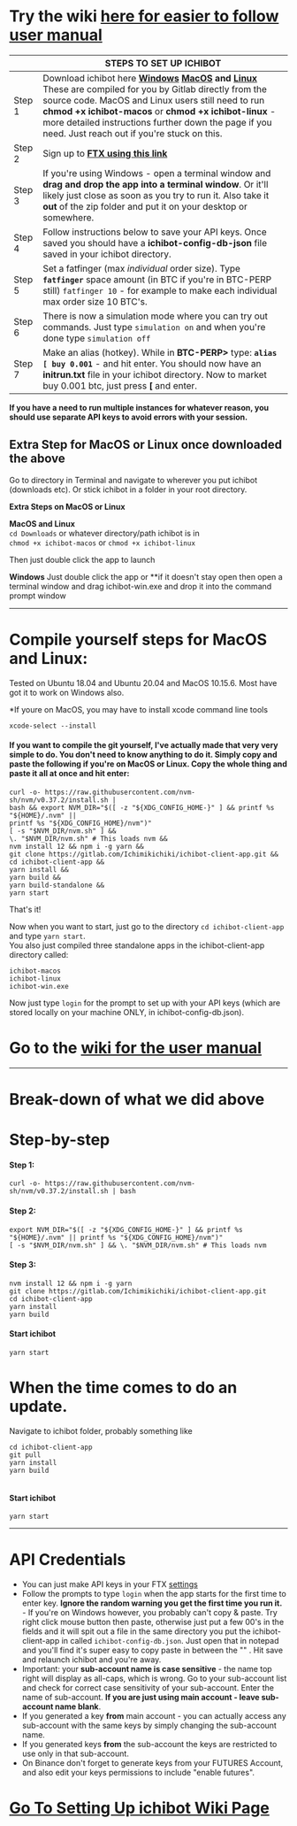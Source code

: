 # Try the wiki [here for easier to follow user manual](https://gitlab.com/Ichimikichiki/ichibot-client-app/-/wikis/home)

  
| | **STEPS TO SET UP ICHIBOT**      |    
| ------------- | ----------  |
| Step 1 | Download ichibot here **[Windows](https://gitlab.com/Ichimikichiki/ichibot-client-app/-/jobs/artifacts/master/download?job=build-windows) [MacOS](https://gitlab.com/Ichimikichiki/ichibot-client-app/-/jobs/artifacts/master/download?job=build-osx) and [Linux](https://gitlab.com/Ichimikichiki/ichibot-client-app/-/jobs/artifacts/master/download?job=build-linux)** These are compiled for you by Gitlab directly from the source code. MacOS and Linux users still need to run **chmod +x ichibot-macos** or **chmod +x ichibot-linux** - more detailed instructions further down the page if you need. Just reach out if you're stuck on this.  |
| Step 2 |  Sign up to **[FTX using this link](https://ftx.com/#a=ichi)**  |
| Step 3 |  If you're using Windows - open a terminal window and **drag and drop the app into a terminal window**.  Or it'll likely just close as soon as you try to run it. Also take it **out** of the zip folder and put it on your desktop or somewhere.   |
| Step 4 |  Follow instructions below to save your API keys. Once saved you should have a **ichibot-config-db-json** file saved in your ichibot directory.  |
| Step 5 |  Set a fatfinger (max *individual* order size). Type **`fatfinger`** space amount (in BTC if you're in BTC-PERP still) `fatfinger 10` - for example to make each individual max order size 10 BTC's. |
| Step 6 |  There is now a simulation mode where you can try out commands. Just type `simulation on` and when you're done type `simulation off` |
| Step 7 |  Make an alias (hotkey). While in **BTC-PERP>** type:  **`alias [ buy 0.001`**  - and hit enter. You should now have an **initrun.txt** file in your ichibot directory. Now to market buy 0.001 btc, just press **[** and enter. |
  
**If you have a need to run multiple instances for whatever reason, you should use separate API keys to avoid errors with your session.**  
   
## Extra Step for MacOS or Linux once downloaded the above   
Go to directory in Terminal and navigate to wherever you put ichibot (downloads etc). Or stick ichibot in a folder in your root directory.  
  
**Extra Steps on MacOS or Linux**
  
**MacOS and Linux**  
`cd Downloads` or whatever directory/path ichibot is in  
`chmod +x ichibot-macos` or `chmod +x ichibot-linux`  
  
Then just double click the app to launch  
  
**Windows**
Just double click the app or **if it doesn't stay open then open a terminal window and drag ichibot-win.exe and drop it into the command prompt window   
   
      
_______________________________________________________________________________________________________  
 # Compile yourself steps for MacOS and Linux:
 Tested on Ubuntu 18.04 and Ubuntu 20.04 and MacOS 10.15.6. Most have got it to work on Windows also.
   
*If youre on MacOS, you may have to install xcode command line tools
```
xcode-select --install
```

#### If you want to compile the git yourself, I've actually made that very very simple to do. You don't need to know anything to do it. Simply copy and paste the following if you're on MacOS or Linux. Copy the whole thing and paste it all at once and hit enter:  
  
```
curl -o- https://raw.githubusercontent.com/nvm-sh/nvm/v0.37.2/install.sh |
bash && export NVM_DIR="$([ -z "${XDG_CONFIG_HOME-}" ] && printf %s "${HOME}/.nvm" ||
printf %s "${XDG_CONFIG_HOME}/nvm")"
[ -s "$NVM_DIR/nvm.sh" ] &&
\. "$NVM_DIR/nvm.sh" # This loads nvm &&
nvm install 12 && npm i -g yarn &&
git clone https://gitlab.com/Ichimikichiki/ichibot-client-app.git &&
cd ichibot-client-app &&
yarn install &&
yarn build &&
yarn build-standalone &&
yarn start
```  
That's it!  
  
Now when you want to start, just go to the directory `cd ichibot-client-app` and type `yarn start`.  
You also just compiled three standalone apps in the ichibot-client-app directory called:  
```
ichibot-macos
ichibot-linux
ichibot-win.exe
```
  
Now just type `login` for the prompt to set up with your API keys (which are stored locally on your machine ONLY, in ichibot-config-db.json).
  
# Go to the [wiki for the user manual](https://gitlab.com/Ichimikichiki/ichibot-client-app/-/wikis/home)  
________________________________________________________________________________
# Break-down of what we did above
   
 # Step-by-step  

#### Step 1:  
```
curl -o- https://raw.githubusercontent.com/nvm-sh/nvm/v0.37.2/install.sh | bash
```
#### Step 2:    
```
export NVM_DIR="$([ -z "${XDG_CONFIG_HOME-}" ] && printf %s "${HOME}/.nvm" || printf %s "${XDG_CONFIG_HOME}/nvm")"
[ -s "$NVM_DIR/nvm.sh" ] && \. "$NVM_DIR/nvm.sh" # This loads nvm
```
 #### Step 3:  
```
nvm install 12 && npm i -g yarn
git clone https://gitlab.com/Ichimikichiki/ichibot-client-app.git
cd ichibot-client-app
yarn install
yarn build
```
#### Start ichibot   
```
yarn start
```
# When the time comes to do an update.  

Navigate to ichibot folder, probably something like  
  
```
cd ichibot-client-app
git pull
yarn install
yarn build
  
```
#### Start ichibot   
```
yarn start
```  
    
______________________________________________________________________________________________
  
# API Credentials  
- You can just make API keys in your FTX [settings](https://ftx.com/profile)  
- Follow the prompts to type `login` when the app starts for the first time to enter key. **Ignore the random warning you get the first time you run it.** - If you're on Windows however, you probably can't copy & paste. Try right click mouse button then paste, otherwise just put a few 00's in the fields and it will spit out a file in the same directory you put the ichibot-client-app in called `ichibot-config-db.json`. Just open that in notepad and you'll find it's super easy to copy paste in between the "" . Hit save and relaunch ichibot and you're away.    
- Important: your **sub-account name is case sensitive** - the name top right will display as all-caps, which is wrong. Go to your sub-account list and check for correct case sensitivity of your sub-account. Enter the name of sub-account. **If you are just using main account - leave sub-account name blank**.  
- If you generated a key **from** main account - you can actually access any sub-account with the same keys by simply changing the sub-account name.  
- If you generated keys **from** the sub-account the keys are restricted to use only in that sub-account.  
- On Binance don't forget to generate keys from your FUTURES Account, and also edit your keys permissions to include "enable futures".  
   
# [Go To Setting Up ichibot Wiki Page](https://gitlab.com/Ichimikichiki/ichibot-client-app/-/wikis/Home/1-Setting-up-ichibot)
